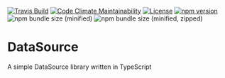 [![Travis Build](https://img.shields.io/travis/Colonise/DataSource.svg)](https://travis-ci.org/Colonise/DataSource)
[![Code Climate Maintainability](https://img.shields.io/codeclimate/maintainability-percentage/Colonise/DataSource.svg)](https://codeclimate.com/github/Colonise/DataSource/maintainability)
[![License](https://img.shields.io/github/license/Colonise/DataSource.svg)](https://github.com/Colonise/DataSource/blob/master/LICENSE)
[![npm version](https://img.shields.io/npm/v/@colonise/datasource.svg)](https://www.npmjs.com/package/@colonise/datasource)
![npm bundle size (minified)](https://img.shields.io/bundlephobia/min/@colonise/datasource.svg)
![npm bundle size (minified, zipped)](https://img.shields.io/bundlephobia/minzip/@colonise/datasource.svg)

# DataSource
A simple DataSource library written in TypeScript
